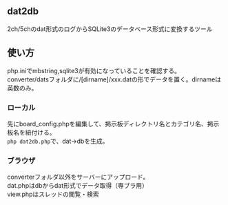 ## dat2db
2ch/5chのdat形式のログからSQLite3のデータベース形式に変換するツール

## 使い方
php.iniでmbstring,sqlite3が有効になっていることを確認する。  
converter/datsフォルダに/[dirname]/xxx.datの形でデータを置く。dirnameは英数のみ。

### ローカル
先にboard_config.phpを編集して、掲示板ディレクトリ名とカテゴリ名、掲示板名を紐付ける。  
```php dat2db.php```で、dat→dbを生成。  

### ブラウザ
converterフォルダ以外をサーバーにアップロード。  
dat.phpはdbからdat形式でデータ取得（専ブラ用）  
view.phpはスレッドの閲覧・検索  